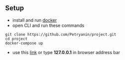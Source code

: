 ## Setup
- install and run [docker](https://www.docker.com/)
- open CLI and run these commands
```
git clone https://github.com/Petryanin/project.git
cd project
docker-compose up
```
- use this [link](http://127.0.0.1/) or type **127.0.0.1** in browser address bar
